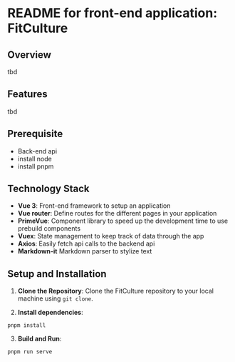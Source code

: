 # README for front-end application: FitCulture

## Overview

tbd

## Features

tbd

## Prerequisite

- Back-end api
- install node
- install pnpm

## Technology Stack

- **Vue 3**: Front-end framework to setup an application
- **Vue router**: Define routes for the different pages in your application
- **PrimeVue**: Component library to speed up the development time to use prebuild components
- **Vuex**: State management to keep track of data through the app
- **Axios**: Easily fetch api calls to the backend api
- **Markdown-it** Markdown parser to stylize text 

## Setup and Installation

1. **Clone the Repository**: Clone the FitCulture repository to your local machine using `git clone`.

2. **Install dependencies**:

```
pnpm install
```

3. **Build and Run**:

```
pnpm run serve
```
